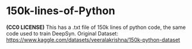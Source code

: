 # 150k-lines-of-Python
**(CC0 LICENSE)** 
This has a .txt file of 150k lines of python code, the same code used to train DeepSyn. 
Original Dataset: https://www.kaggle.com/datasets/veeralakrishna/150k-python-dataset
